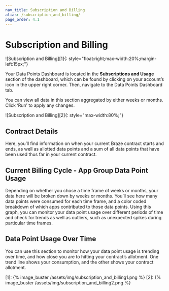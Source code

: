 ```yaml
---
nav_title: Subscription and Billing
alias: /subscription_and_billing/
page_order: 4.1
---
```


# Subscription and Billing
![Subscription and Billing][1]{: style="float:right;max-width:20%;margin-left:15px;"}

Your Data Points Dashboard is located in the __Subscriptions and Usage__ section of the dashboard, which can be found by clicking on your account’s icon in the upper right corner. Then, navigate to the Data Points Dashboard tab.

You can view all data in this section aggregated by either weeks or months. Click ‘Run’ to apply any changes.

![Subscription and Billing][2]{: style="max-width:80%;"}

## Contract Details 

Here, you’ll find information on when your current Braze contract starts and ends, as well as allotted data points and a sum of all data points that have been used thus far in your current contract.

## Current Billing Cycle - App Group Data Point Usage

Depending on whether you chose a time frame of weeks or months, your data here will be broken down by weeks or months. You’ll see how many data points were consumed for each time frame, and a color coded breakdown of which apps contributed to those data points. Using this graph, you can monitor your data point usage over different periods of time and check for trends as well as outliers, such as unexpected spikes during particular time frames.

## Data Point Usage Over Time

You can use this section to monitor how your data point usage is trending over time, and how close you are to hitting your contract’s allotment. One trend line shows your consumption, and the other shows your contract allotment.


[1]: {% image_buster /assets/img/subscription_and_billing1.png %}
[2]: {% image_buster /assets/img/subscription_and_billing2.png %}